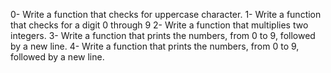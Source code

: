 0- Write a function that checks for uppercase character.
1- Write a function that checks for a digit 0 through 9
2- Write a function that multiplies two integers.
3- Write a function that prints the numbers, from 0 to 9, followed by a new line.
4- Write a function that prints the numbers, from 0 to 9, followed by a new line.
